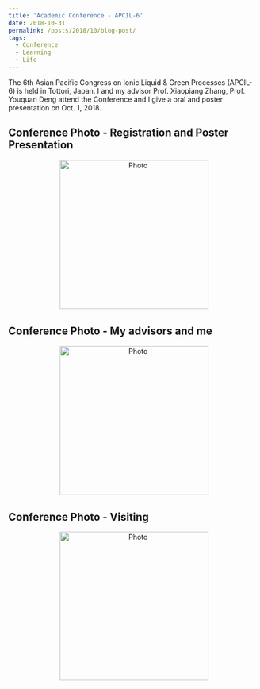 ```yaml
---
title: 'Academic Conference - APCIL-6'
date: 2018-10-31
permalink: /posts/2018/10/blog-post/
tags:
  - Conference
  - Learning
  - Life
---
```


The 6th Asian Pacific Congress on Ionic Liquid & Green Processes (APCIL-6) is held in Tottori, Japan. I and my advisor Prof. Xiaopiang Zhang, Prof. Youquan Deng attend the Conference and I give a oral and poster presentation on Oct. 1, 2018.

## Conference Photo - Registration and Poster Presentation

<p align="center">
  <img src="https://yongjiguan.github.io/images/2018-1.png" alt="Photo" style="width:300;"/> 
</p>

## Conference Photo - My advisors and me
<p align="center">
  <img src="https://yongjiguan.github.io/images/2018-2.jpg" alt="Photo" style="width:300;"/> 
</p>

## Conference Photo - Visiting
<p align="center">
  <img src="https://yongjiguan.github.io/images/2018-3.jpg" alt="Photo" style="width:300;"/> 
</p>